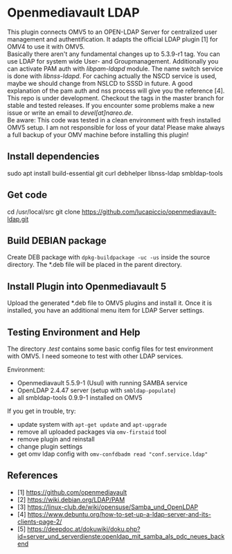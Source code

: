 # Openmediavault LDAP

This plugin connects OMV5 to an OPEN-LDAP Server for centralized user management
and authentification. It adapts the official LDAP plugin [1] for OMV4 to use it
with OMV5.  
Basically there aren't any fundamental changes up to 5.3.9-r1 tag. You can use LDAP
for system wide User- and Groupmanagement. Additionally you can activate PAM auth 
with *libpam-ldapd* module. The name switch service is done with *libnss-ldapd*.
For caching actually the NSCD service is used, maybe we should change from NSLCD to 
SSSD in future. A good explanation of the pam auth and nss process will give
you the reference [4].  
This repo is under development. Checkout the tags in the master branch for stable 
and tested releases. If you encounter some problems make a new issue or write an email
to *devel[at]nareo.de*.  
Be aware: This code was tested in a clean environment with fresh installed OMV5 setup.
I am not responsible for loss of your data! Please make always a full backup
of your OMV machine before installing this plugin!

## Install dependencies
sudo apt install build-essential git curl debhelper libnss-ldap smbldap-tools

## Get code
cd /usr/local/src
git clone https://github.com/lucapiccio/openmediavault-ldap.git


## Build DEBIAN package

Create DEB package with `dpkg-buildpackage -uc -us` inside the
source directory. The \*.deb file will be placed in the parent
directory.

## Install Plugin into Openmediavault 5

Upload the generated \*.deb file to OMV5 plugins and install it. Once it is
installed, you have an additional menu item for LDAP Server settings.

## Testing Environment and Help

The directory *.test* contains some basic config files for test environment
with OMV5. I need someone to test with other LDAP services.

Environment:
* Openmediavault 5.5.9-1 (Usul) with running SAMBA service
* OpenLDAP 2.4.47 server (setup with `smbldap-populate`)
* all smbldap-tools 0.9.9-1 installed on OMV5

If you get in trouble, try:
* update system with `apt-get update` and `apt-upgrade`
* remove all uploaded packages via `omv-firstaid` tool
* remove plugin and reinstall
* change plugin settings
* get omv ldap config with `omv-confdbadm read "conf.service.ldap"`

## References
* [1]  https://github.com/openmediavault
* [2]  https://wiki.debian.org/LDAP/PAM
* [3]  https://linux-club.de/wiki/opensuse/Samba_und_OpenLDAP
* [4]  https://www.debuntu.org/how-to-set-up-a-ldap-server-and-its-clients-page-2/
* [5]  https://deepdoc.at/dokuwiki/doku.php?id=server_und_serverdienste:openldap_mit_samba_als_pdc_neues_backend

